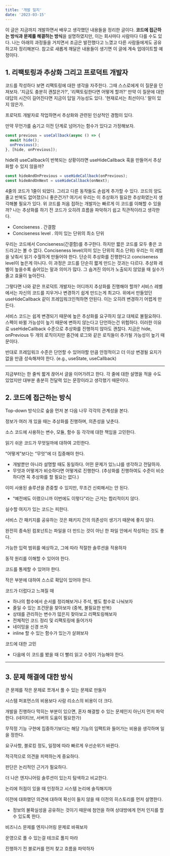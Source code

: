```yaml
---
title: '개발 일지'
date: '2023-03-15'
---
```


이 글은 지금까지 개발하면서 배우고 생각했던 내용들을 정리한 글이다. **코드에 접근하는 방식과 문제를 해결하는 방식**을 설명하였지만, 이는 회사마다 사람마다 다를 수도 있다. 나는 아래의 과정들을 거치면서 조금은 발전했다고 느꼈고 다른 사람들에게도 공유하고자 정리해본다. 참고로 새롭게 깨달은 내용들이 생기면 이 글에 계속 업데이트할 예정이다.

## 1. 리팩토링과 추상화 그리고 프로덕트 개발자

코드를 작성하다 보면 리팩토링에 대한 생각을 자주한다. 그때 스스로에게 이 질문을 던져보자. '지금도 충분히 괜찮은가?', '리팩토링한다면 어떻게 할까?' 만약 이 질문에 대한 대답의 시간이 길어진다면 지금이 답일 가능성도 있다. '현재로서는 최선이다.' 말이 있지 않은가.

프로덕트 개발자로 작업하면서 추상화와 관련된 인상적인 경험이 있다.

만약 무언가를 숨기고 이전 단계로 넘어가는 함수가 있다고 가정해보자.

```ts
const previous = useCallback(async () => {
  await hide();
  onPrevious();
}, [hide, onPrevious]);
```

hide와 useCallback이 반복되는 상황이라면 useHideCallback 훅을 만들어서 추상화할 수 있지 않을까?

```ts
const hideAndOnPrevious = useHideCallback(onPrevious);
const hideAndOnNext = useHideCallback(onNext);
```

4줄의 코드가 1줄이 되었다. 그리고 다른 동작들도 손쉽게 추가할 수 있다. 코드의 양도 줄고 반복도 없어졌으니 좋은건가? 여기서 우리는 이 추상화가 필요한 추상화였는지 생각해볼 필요가 있다. 위 코드를 처음 접하는 개발자는 빠르게 이 코드를 이해할 수 있을까? 나는 추상화를 하기 전 코드가 오히려 흐름을 파악하기 쉽고 직관적이라고 생각한다.

- Conciseness . 간결함
- Conciseness level . 의미 있는 단위의 최소 단위

우리는 코드에서 Conciseness(간결함)를 추구한다. 하지만 짧은 코드를 모두 좋은 코드라고는 볼 수 없다. Conciseness level(의미 있는 단위의 최소 단위) 우리는 이 레벨을 낮춰서 읽기 수월하게 만들어야 한다. 단순히 추상화를 진행한다고 conciseness level이 높은게 아니다. 이 과정은 코드를 단순히 짧게 만드는 것과는 다르다. 추상화 레벨이 높을수록 숨어있는 말과 의미가 많다. 그 숨겨진 의미가 노출되지 않았을 때 실수가 줄고 효율이 높아진다.

그렇다면 나와 같은 프로덕트 개발자는 어디까지 추상화를 진행해야 할까? 서비스 레벨에서는 자신의 코드를 지우거나 변경하기 쉽게 만드는게 최고다. 위에서 만들었던 useHideCallback 같이 프레임워크인척하면 안된다. 이는 오히려 변경하기 어렵게 만든다.

서비스 코드는 쉽게 변경되기 때문에 높은 추상화를 요구하지 않고 대체로 불필요하다. 스펙이 바뀔 가능성이 높기 때문에 변하지 않는다고 단언하는건 위험하다. 이러한 이유로 useHideCallback 수준으로 추상화를 진행하지 않아도 괜찮다. 지금은 hide, onPrevious 두 개의 로직이지만 중간에 로그와 같은 로직들이 추가될 가능성이 높기 때문이다.

반대로 프레임워크 수준은 단언할 수 있어야할 만큼 안정적이고 더 이상 변경될 요지가 없을 만큼 성숙해져야 한다. (e.g., useState, useCallback)

---

지금부터는 한 줄씩 짧게 끊어서 글을 이어가려고 한다. 각 줄에 대한 설명을 적을 수도 있었지만 대부분 충분히 전달력 있는 문장이라고 생각했기 때문이다.

## 2. 코드에 접근하는 방식

Top-down 방식으로 숲을 먼저 본 다음 나무 각각의 관계성을 본다.

정보가 여러 개 있을 때는 추상화를 진행하며, 의존성을 낮춘다.

소스 코드에 사용하는 변수, 모듈, 함수 등 각각에 대한 책임을 고민한다.

읽기 쉬운 코드가 무엇일까에 대하여 고민한다.

“어떻게”보다는 “무엇"에 더 집중해야 한다.

- 개발뿐만 아니라 설명할 때도 동일하다. 어떤 문제가 있느냐를 생각하고 전달하자.
- 무엇과 어떻게가 비슷하다면 어떻게로 진행한다. (추상화를 진행하여도 수준이 비슷하다면 꼭 추상화를 할 필요는 없다.)

이미 사용된 솔루션을 존중할 수 있지만, 무조건 신뢰해서는 안 된다.

- “예전에도 이랬으니까 이번에도 이렇다"라는 근거는 합리적이지 않다.

실수할 여지가 있는 코드는 피한다.

서비스 간 패키지를 공유하는 것은 패키지 간의 의존성이 생기기 때문에 좋지 않다.

완전히 종속된 컴포넌트는 파일을 더 만드는 것이 아닌 한 파일 안에서 작성하는 것도 좋다.

가능한 입력 범위를 예상하고, 그에 따라 적절한 솔루션을 적용하자

동작 원리를 이해할 수 있어야 한다.

코드를 통제할 수 있어야 한다.

작은 부분에 대하여 스스로 확답이 있어야 한다.

코드가 더럽다고 느껴질 때

- 하나의 함수에서 순서를 정리해보거나 주석, 별도 함수로 나눠보자
- 줄일 수 있는 조건문을 찾아보자 (중복, 불필요한 반복)
- 상태를 관리하는 변수가 많은지 찾아보고 리팩토링해보자
- 전체적인 코드 정리 및 리팩토링에 들어가자
- 네이밍을 신경 쓰자
- inline 할 수 있는 함수가 있는가 살펴보자

코드에 대한 고민

- 다음에 이 코드를 봤을 때 더 빨리 읽고 수정이 가능해야 한다.

---

## 3. 문제 해결에 대한 방식

큰 문제를 작은 문제로 쪼개서 풀 수 있는 문제로 만들자

시스템 퍼포먼스의 비용보다 사람 리소스의 비용이 더 크다.

개발을 진행하다 막히는 부분이 있으면, 혼자 해결할 수 있는 문제인지 아닌지 먼저 파악한다. (네이티브, 서버의 도움이 필요한가)

무작정 기능 구현에 집중하기보다는 해당 기능의 임팩트와 들어가는 비용을 생각하며 일을 정한다.

요구사항, 블로킹 정도, 일정에 따라 빠르게 우선순위가 바뀐다.

적극적으로 의견을 피력하는게 중요하다.

판단은 논리적인 근거가 필요하다.

더 나은 엔지니어링 솔루션이 있는지 탐색하고 비교한다.

논리에 허점이 있을 때 인정하고 시스템 논리에 솔직해지자

이전에 대화했던 의견에 대하여 확신이 들지 않을 때 이전의 히스토리를 먼저 설명한다.

- 정보의 불확실성을 공유하는 것이기 때문에 첨언을 하여 상대방에게 먼저 인지를 할 수 있도록 한다.

비즈니스 문제를 엔지니어링 문제로 바꿔보자

운영으로 풀 수 있는걸 테크로 풀지 마라

진행하기 전 블로커를 먼저 찾고 흐름을 파악하자
